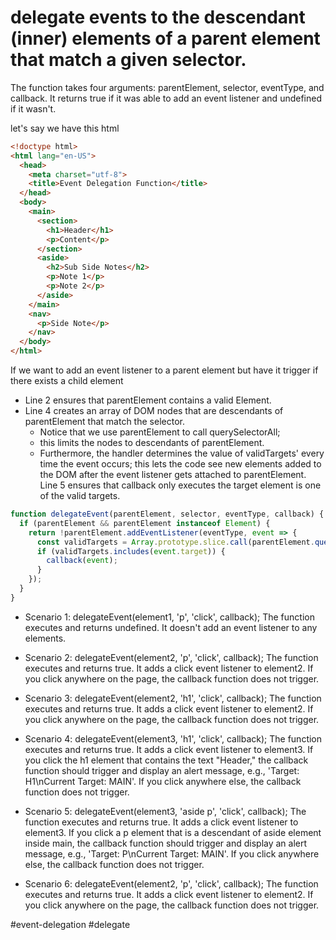 # delegate events to the descendant (inner) elements of a parent element that match a given selector.

The function takes four arguments: parentElement, selector, eventType, and callback. It returns true if it was able to add an event listener and undefined if it wasn't. 

let's say we have this html
```html
<!doctype html>
<html lang="en-US">
  <head>
    <meta charset="utf-8">
    <title>Event Delegation Function</title>
  </head>
  <body>
    <main>
      <section>
        <h1>Header</h1>
        <p>Content</p>
      </section>
      <aside>
        <h2>Sub Side Notes</h2>
        <p>Note 1</p>
        <p>Note 2</p>
      </aside>
    </main>
    <nav>
      <p>Side Note</p>
    </nav>
  </body>
</html>
```
If we want to add an event listener to a parent element but have it trigger if there exists a child element
- Line 2 ensures that parentElement contains a valid Element.
- Line 4 creates an array of DOM nodes that are descendants of parentElement that match the selector.
  -  Notice that we use parentElement to call querySelectorAll; 
  -  this limits the nodes to descendants of parentElement. 
  -  Furthermore, the handler determines the value of validTargets' every time the event occurs; this lets the code see new elements added to the DOM after the event listener gets attached to parentElement.
Line 5 ensures that callback only executes the target element is one of the valid targets.
```javascript
function delegateEvent(parentElement, selector, eventType, callback) {
  if (parentElement && parentElement instanceof Element) {
    return !parentElement.addEventListener(eventType, event => {
      const validTargets = Array.prototype.slice.call(parentElement.querySelectorAll(selector));
      if (validTargets.includes(event.target)) {
        callback(event);
      }
    });
  }
}
```

- Scenario 1: delegateEvent(element1, 'p', 'click', callback);
The function executes and returns undefined.
It doesn't add an event listener to any elements.

- Scenario 2: delegateEvent(element2, 'p', 'click', callback);
The function executes and returns true.
It adds a click event listener to element2.
If you click anywhere on the page, the callback function does not trigger.

- Scenario 3: delegateEvent(element2, 'h1', 'click', callback);
The function executes and returns true.
It adds a click event listener to element2.
If you click anywhere on the page, the callback function does not trigger.

- Scenario 4: delegateEvent(element3, 'h1', 'click', callback);
The function executes and returns true.
It adds a click event listener to element3.
If you click the h1 element that contains the text "Header," the callback function should trigger and display an alert message, e.g., 'Target: H1\nCurrent Target: MAIN'.
If you click anywhere else, the callback function does not trigger.

- Scenario 5: delegateEvent(element3, 'aside p', 'click', callback);
The function executes and returns true.
It adds a click event listener to element3.
If you click a p element that is a descendant of aside element inside main, the callback function should trigger and display an alert message, e.g., 'Target: P\nCurrent Target: MAIN'.
If you click anywhere else, the callback function does not trigger.

- Scenario 6: delegateEvent(element2, 'p', 'click', callback);
The function executes and returns true.
It adds a click event listener to element2.
If you click anywhere on the page, the callback function does not trigger.

#event-delegation #delegate 